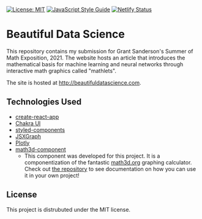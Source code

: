 [![License: MIT](https://img.shields.io/badge/License-MIT-blueviolet.svg)](https://opensource.org/licenses/MIT)
[![JavaScript Style Guide](https://img.shields.io/badge/code_style-standard-brightgreen.svg)](https://standardjs.com)
[![Netlify Status](https://api.netlify.com/api/v1/badges/9ee03cfe-e34f-4508-acef-dab05f549055/deploy-status)](https://app.netlify.com/sites/some2021/deploys)

# Beautiful Data Science
This repository contains my submission for Grant Sanderson's Summer of Math Exposition, 2021. The website hosts an article that introduces the mathematical basis for machine learning and neural networks through interactive math graphics called "mathlets".

The site is hosted at http://beautifuldatascience.com.

## Technologies Used
* [create-react-app](https://create-react-app.dev/)
* [Chakra UI](https://chakra-ui.com/)
* [styled-components](https://styled-components.com/)
* [JSXGraph](https://github.com/sswatson/jsxgraph-react-js)
* [Plotly](https://plotly.com/javascript/react/)
* [math3d-component](https://github.com/ecuber/math3d-component/tree/master/client)
  * This component was developed for this project. It is a componentization of the fantastic [math3d.org](https://www.math3d.org/) graphing calculator. Check out [the repository](https://github.com/ecuber/math3d-component/tree/master/client) to see documentation on how you can use it in your own project!

## License
This project is distrubuted under the MIT license.